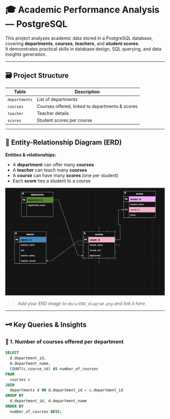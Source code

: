 # 🎓 Academic Performance Analysis — PostgreSQL 

This project analyzes academic data stored in a PostgreSQL database, covering **departments**, **courses**, **teachers**, and **student scores**.  
It demonstrates practical skills in database design, SQL querying, and data insights generation.

---

## 🗃️ **Project Structure**

| Table       | Description                                      |
|-------------|--------------------------------------------------|
| `departments` | List of departments                            |
| `courses`     | Courses offered, linked to departments & scores |
| `teacher`     | Teacher details                                 |
| `scores`      | Student scores per course                      |

---

## 🔗 **Entity-Relationship Diagram (ERD)**

**Entities & relationships:**
- A **department** can offer many **courses**
- A **teacher** can teach many **courses**
- A **course** can have many **scores** (one per student)
- Each **score** ties a student to a course

![ERD](EntityDiagram.png)  
> _Add your ERD image to `docs/ERD_diagram.png` and link it here._

---

## 🗝️ **Key Queries & Insights**

### 📌 1. Number of courses offered per department
```sql
SELECT 
  d.department_id,
  d.department_name,
  COUNT(c.course_id) AS number_of_courses
FROM 
  courses c
JOIN 
  departments d ON d.department_id = c.department_id
GROUP BY 
  d.department_id, d.department_name
ORDER BY 
  number_of_courses DESC;
